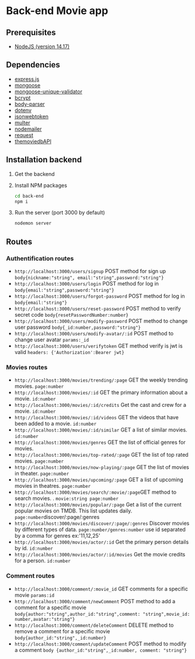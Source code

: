 # Back-end Movie app

## Prerequisites

- [NodeJS (version 14.17)](https://nodejs.org/en/)

## Dependencies

- [express.js](https://expressjs.com/)
- [mongoose](https://www.npmjs.com/package/mongoose)
- [mongoose-unique-validator](https://www.npmjs.com/package/mongoose-unique-validator)
- [bcrypt](https://www.npmjs.com/package/bcrypt)
- [body-parser](https://www.npmjs.com/package/body-parser)
- [dotenv](https://www.npmjs.com/package/dotenv)
- [jsonwebtoken](https://www.npmjs.com/package/jsonwebtoken)
- [multer](https://www.npmjs.com/package/multer)
- [nodemailer](https://nodemailer.com/about/)
- [request](https://www.npmjs.com/package/request)
- [themoviedbAPI](https://developers.themoviedb.org/3/getting-started/introduction)

## Installation backend

1. Get the backend

2. Install NPM packages

   ```sh
   cd back-end
   npm i
   ```

3. Run the server (port 3000 by default)

   ```sh
   nodemon server
   ```

## Routes

### Authentification routes

- `http://localhost:3000/users/signup` POST method for sign up `body{nickname:"string", email:"string",password:"string"}`
- `http://localhost:3000/users/login` POST method for log in `body{email:"string",password:"string"}`
- `http://localhost:3000/users/forgot-password` POST method for log in `body{email:"string"}`
- `http://localhost:3000/users/reset-password` POST method to verify secret code `body{resetPasswordNumber:number}`
- `http://localhost:3000/users/modify-password` POST method to change user password `body{_id:number,password:"string"}`
- `http://localhost:3000/users/modify-avatar/:id` POST method to change user avatar `params:_id`
- `http://localhost:3000/users/verifytoken` GET method verify is jwt is valid `headers: {'Authorization':Bearer jwt}`

### Movies routes

- `http://localhost:3000/movies/trending/:page` GET the weekly trending movies. `page:number`
- `http://localhost:3000/movies/:id` GET the primary information about a movie. `id:number`
- `http://localhost:3000/movies/:id/credits` Get the cast and crew for a movie. `id:number`
- `http://localhost:3000/movies/:id/videos` GET the videos that have been added to a movie. `id:number`
- `http://localhost:3000/movies/:id/similar` GET a list of similar movies. `id:number`
- `http://localhost:3000/movies/genres` GET the list of official genres for movies.
- `http://localhost:3000/movies/top-rated/:page` GET the list of top rated movies. `page:number`
- `http://localhost:3000/movies/now-playing/:page` GET the list of movies in theater. `page:number`
- `http://localhost:3000/movies/upcoming/:page` GET a list of upcoming movies in theatres. `page:number`
- `http://localhost:3000/movies/search/:movie/:page`GET method to search movies.
  . `movie:string page:number`
- `http://localhost:3000/movies/popular/:page` Get a list of the current popular movies on TMDB. This list updates daily. `page:number`discover/:page/:genres
- `http://localhost:3000/movies/discover/:page/:genres` Discover movies by different types of data. `page:number/genres:number` use id separated by a comma for genres ex:'11,12,25'
- `http://localhost:3000/movies/actor/:id` Get the primary person details by id. `id:number`
- `http://localhost:3000/movies/actor/:id/movies` Get the movie credits for a person. `id:number`

### Comment routes

- `http://localhost:3000/comment/:movie_id` GET comments for a specific movie `params:id`
- `http://localhost:3000/comment/newComment` POST method to add a comment for a specific movie `body{author:"string",author_id:"string",comment: "string",movie_id: number,avatar:"string"}`
- `http://localhost:3000/comment/deleteComment` DELETE method to remove a comment for a specific movie `body{author_id:"string",_id:number}`
- `http://localhost:3000/comment/updateComment` POST method to modify a comment `body {author_id:"string",_id:number, comment: "string"}`
